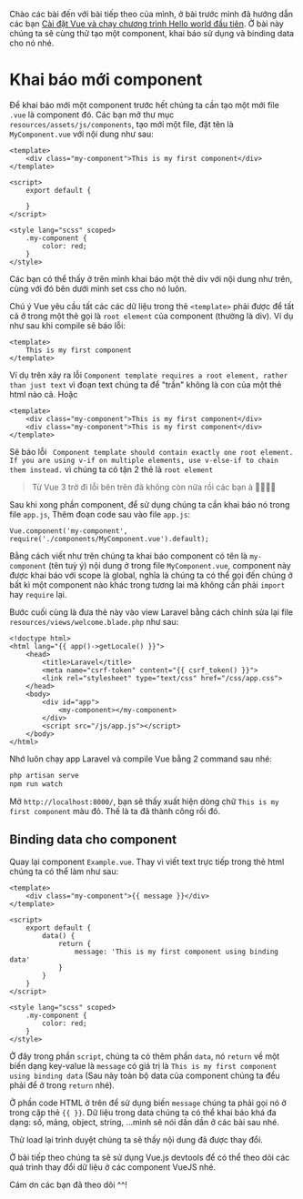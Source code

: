Chào các bài đến với bài tiếp theo của mình, ở bài trước mình đã hướng dẫn các bạn [Cài đặt Vue và chạy chương trình Hello world đầu tiên](https://viblo.asia/p/bai-1-cai-dat-vue-va-chay-chuong-trinh-hello-world-dau-tien-3P0lPzyoKox). Ở bài này chúng ta sẽ cùng thử tạo một component, khai báo sử dụng và binding data cho nó nhé. 
# Khai báo mới component
Để khai báo mới một component trước hết chúng ta cần tạo một mới file `.vue` là component đó. Các bạn mở thư mục `resources/assets/js/components`, tạo mới một file, đặt tên là `MyComponent.vue` với nội dung như sau: 
```html:html
<template>
    <div class="my-component">This is my first component</div>
</template>

<script>
    export default {

    }
</script>

<style lang="scss" scoped>
    .my-component {
        color: red;
    }
</style>
```
Các bạn có thể thấy ở trên mình khai báo một thẻ div với nội dung như trên, cùng với đó bên dưới mình set css cho nó luôn.

Chú ý Vue yêu cầu tất các các dữ liệu trong thẻ `<template>` phải được để tất cả ở trong một thẻ gọi là `root element` của component (thường là div). Ví dụ như sau khi compile sẽ báo lỗi:
```html:html
<template>
    This is my first component
</template>
```
Ví dụ trên xảy ra lỗi `Component template requires a root element, rather than just text` vì đoạn text chúng ta để "trần" không là con của một thẻ html nào cả. Hoặc
```html:html
<template>
    <div class="my-component">This is my first component</div>
    <div class="my-component">This is my first component</div>
</template>
```
Sẽ báo lỗi ` Component template should contain exactly one root element. If you are using v-if on multiple elements, use v-else-if to chain them instead.` vì chúng ta có tận 2 thẻ là `root element`

> Từ Vue 3 trở đi lỗi bên trên đã không còn nữa rồi các bạn à 🥳🥳🥳🥳

Sau khi xong phần component, để sử dụng chúng ta cần khai báo nó trong file `app.js`, Thêm đoạn code sau vào file `app.js`: 
```javascript:js
Vue.component('my-component', require('./components/MyComponent.vue').default);
```
Bằng cách viết như trên chúng ta khai báo component có tên là `my-component` (tên tuỳ ý) nội dung ở trong file `MyComponent.vue`, component này được khai báo với scope là global, nghĩa là chúng ta có thể gọi đến chúng ở bất kì một component nào khác trong tương lai mà không cần phải `import` hay `require` lại.

Bước cuối cùng là đưa thẻ này vào view Laravel bằng cách chỉnh sửa lại file `resources/views/welcome.blade.php` như sau:
```html:html
<!doctype html>
<html lang="{{ app()->getLocale() }}">
    <head>
        <title>Laravel</title>
        <meta name="csrf-token" content="{{ csrf_token() }}">
        <link rel="stylesheet" type="text/css" href="/css/app.css">
    </head>
    <body>
        <div id="app">
            <my-component></my-component>
        </div>
        <script src="/js/app.js"></script>
    </body>
</html>
```
Nhớ luôn chạy app Laravel và compile Vue bằng 2 command sau nhé:
```bash
php artisan serve
npm run watch
```
Mở `http://localhost:8000/`, bạn sẽ thấy xuất hiện dòng chữ `This is my first component` màu đỏ. Thế là ta đã thành công rồi đó.
## Binding data cho component
Quay lại component `Example.vue`. Thay vì viết text trực tiếp trong thẻ html chúng ta có thể làm như sau:
```html:html
<template>
    <div class="my-component">{{ message }}</div>
</template>

<script>
    export default {
        data() {
            return {
                message: 'This is my first component using binding data'
            }
        }
    }
</script>

<style lang="scss" scoped>
    .my-component {
        color: red;
    }
</style>
```
Ở đây trong phần `script`, chúng ta có thêm phần `data`, nó `return` về một biến dạng key-value là `message` có giá trị là `This is my first component using binding data` (Sau này toàn bộ data của component chúng ta đều phải để ở trong `return` nhé).

Ở phần code HTML ở trên để sử dụng biến `message` chúng ta phải gọi nó ở trong cặp thẻ `{{ }}`. Dữ liệu trong data chúng ta có thể khai báo khá đa dạng: số, mảng, object, string, ...mình sẽ nói dần dần ở các bài sau nhé.

Thử load lại trình duyệt chúng ta sẽ thấy nội dung đã được thay đổi.

Ở bài tiếp theo chúng ta sẽ sử dụng Vue.js devtools để có thể theo dõi các quá trình thay đổi dữ liệu ở các component VueJS nhé.

Cám ơn các bạn đã theo dõi ^^!